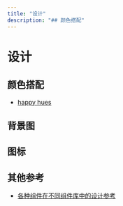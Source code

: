 ```yaml
---
title: "设计"
description: "## 颜色搭配"
---
```


# 设计

## 颜色搭配
- [happy hues](https://www.happyhues.co/)

## 背景图

## 图标

## 其他参考
- [各种组件在不同组件库中的设计参考](https://component.gallery/)